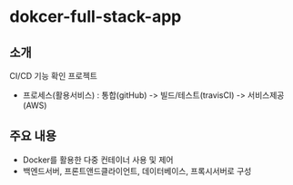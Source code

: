 # dokcer-full-stack-app

## 소개
CI/CD 기능 확인 프로젝트
+ 프로세스(활용서비스) : 통합(gitHub) -> 빌드/테스트(travisCI) -> 서비스제공(AWS)

## 주요 내용
+ Docker를 활용한 다중 컨테이너 사용 및 제어
+ 백엔드서버, 프론트앤드클라이언트, 데이터베이스, 프록시서버로 구성
